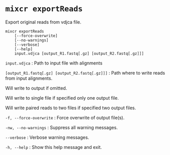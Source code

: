 # `mixcr exportReads`

Export original reads from vdjca file.

```
mixcr exportReads 
    [--force-overwrite] 
    [--no-warnings] 
    [--verbose] 
    [--help] 
    input.vdjca [output_R1.fastq[.gz] [output_R2.fastq[.gz]]]
```

`input.vdjca`
: Path to input file with alignments

`[output_R1.fastq[.gz] [output_R2.fastq[.gz]]]`
: Path where to write reads from input alignments. 

Will write to output if omitted. 

Will write to single file if specified only one output file.     

Will write paired reads to two files if specified two output files.

`-f, --force-overwrite`
: Force overwrite of output file(s).

`-nw, --no-warnings`
: Suppress all warning messages.

`--verbose`
: Verbose warning messages.

`-h, --help`
: Show this help message and exit.
